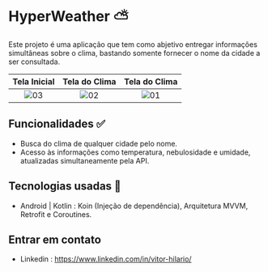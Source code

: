 
# HyperWeather ⛅

Este projeto é uma aplicação que tem como abjetivo entregar informações simultâneas sobre o clima, bastando somente fornecer o nome da cidade a ser consultada.

| Tela Inicial | Tela do Clima | Tela do Clima |
| :--------------------: | :--------------------: | :--------------------: |
| ![03](https://user-images.githubusercontent.com/81326138/224169643-2e06eb09-2ef5-4bc3-bede-8da4383447b4.jpg) | ![02](https://user-images.githubusercontent.com/81326138/224169741-a446a6d9-9acc-4d34-84b2-df7429b3f12b.jpg) | ![01](https://user-images.githubusercontent.com/81326138/224169895-3ecdc16f-88ef-4b2d-b34c-fcffc298f147.jpg) |

## Funcionalidades ✅
- Busca do clima de qualquer cidade pelo nome.
- Acesso às informações como temperatura, nebulosidade e umidade, atualizadas simultaneamente pela API.

## Tecnologias usadas 🚀
- Android | Kotlin : Koin (Injeção de dependência), Arquitetura MVVM, Retrofit e Coroutines.

## Entrar em contato 
- Linkedin : https://www.linkedin.com/in/vitor-hilario/
